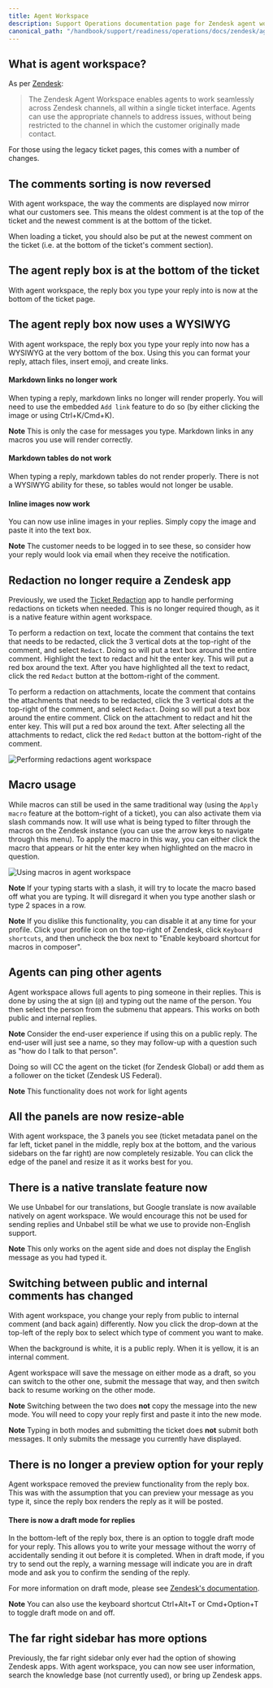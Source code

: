 ```yaml
---
title: Agent Workspace
description: Support Operations documentation page for Zendesk agent workspace
canonical_path: "/handbook/support/readiness/operations/docs/zendesk/agent_workspace"
---
```


## What is agent workspace?

As per
[Zendesk](https://support.zendesk.com/hc/en-us/articles/4408821259930-About-the-Zendesk-Agent-Workspace):

> The Zendesk Agent Workspace enables agents to work seamlessly across Zendesk
> channels, all within a single ticket interface. Agents can use the appropriate
> channels to address issues, without being restricted to the channel in which
> the customer originally made contact.

For those using the legacy ticket pages, this comes with a number of changes.

## The comments sorting is now reversed

With agent workspace, the way the comments are displayed now mirror what our
customers see. This means the oldest comment is at the top of the ticket and the
newest comment is at the bottom of the ticket.

When loading a ticket, you should also be put at the newest comment on the
ticket (i.e. at the bottom of the ticket's comment section).

## The agent reply box is at the bottom of the ticket

With agent workspace, the reply box you type your reply into is now at the
bottom of the ticket page.

## The agent reply box now uses a WYSIWYG

With agent workspace, the reply box you type your reply into now has a WYSIWYG
at the very bottom of the box. Using this you can format your reply, attach
files, insert emoji, and create links.

#### Markdown links no longer work

When typing a reply, markdown links no longer will render properly. You will
need to use the embedded `Add link` feature to do so (by either clicking the
image or using Ctrl+K/Cmd+K).

**Note** This is only the case for messages you type. Markdown links in any
macros you use will render correctly.

#### Markdown tables do not work

When typing a reply, markdown tables do not render properly. There is not a
WYSIWYG ability for these, so tables would not longer be usable.

#### Inline images now work

You can now use inline images in your replies. Simply copy the image and paste
it into the text box.

**Note** The customer needs to be logged in to see these, so consider how
your reply would look via email when they receive the notification.

## Redaction no longer require a Zendesk app

Previously, we used the
[Ticket Redaction](https://www.zendesk.com/marketplace/apps/support/42515/ticket-redaction/)
app to handle performing redactions on tickets when needed. This is no longer
required though, as it is a native feature within agent workspace.

To perform a redaction on text, locate the comment that contains the text that
needs to be redacted, click the 3 vertical dots at the top-right of the comment,
and select `Redact`. Doing so will put a text box around the entire comment.
Highlight the text to redact and hit the enter key. This will put a red box
around the text. After you have highlighted all the text to redact, click the
red `Redact` button at the bottom-right of the comment.

To perform a redaction on attachments, locate the comment that contains the
attachments that needs to be redacted, click the 3 vertical dots at the
top-right of the comment, and select `Redact`. Doing so will put a text box
around the entire comment. Click on the attachment to redact and hit the enter
key. This will put a red box around the text. After selecting all the
attachments to redact, click the red `Redact` button at the bottom-right of the
comment.

![Performing redactions agent workspace](/handbook/support/readiness/operations/images/agent_workspace_redactions.gif)

## Macro usage

While macros can still be used in the same traditional way (using the
`Apply macro` feature at the bottom-right of a ticket), you can also activate
them via slash commands now. It will use what is being typed to filter through
the macros on the Zendesk instance (you can use the arrow keys to navigate
through this menu). To apply the macro in this way, you can either click the
macro that appears or hit the enter key when highlighted on the macro in
question.

![Using macros in agent workspace](/handbook/support/readiness/operations/images/agent_workspace_macros.gif)

**Note** If your typing starts with a slash, it will try to locate the macro
based off what you are typing. It will disregard it when you type another slash
or type 2 spaces in a row.

**Note** If you dislike this functionality, you can disable it at any time for
your profile. Click your profile icon on the top-right of Zendesk, click
`Keyboard shortcuts`, and then uncheck the box next to "Enable keyboard shortcut
for macros in composer".

## Agents can ping other agents

Agent workspace allows full agents to ping someone in their replies. This is
done by using the at sign (`@`) and typing out the name of the person. You then
select the person from the submenu that appears. This works on both public and
internal replies.

**Note** Consider the end-user experience if using this on a public reply. The
end-user will just see a name, so they may follow-up with a question such as
"how do I talk to that person".

Doing so will CC the agent on the ticket (for Zendesk Global) or add them as a
follower on the ticket (Zendesk US Federal).

**Note** This functionality does not work for light agents

## All the panels are now resize-able

With agent workspace, the 3 panels you see (ticket metadata panel on the far
left, ticket panel in the middle, reply box at the bottom, and the various
sidebars on the far right) are now completely resizable. You can click the edge
of the panel and resize it as it works best for you.

## There is a native translate feature now

We use Unbabel for our translations, but Google translate is now available
natively on agent workspace. We would encourage this not be used for sending
replies and Unbabel still be what we use to provide non-English support.

**Note** This only works on the agent side and does not display the English
message as you had typed it.

## Switching between public and internal comments has changed

With agent workspace, you change your reply from public to internal comment (and
back again) differently. Now you click the drop-down at the top-left of the
reply box to select which type of comment you want to make.

When the background is white, it is a public reply. When it is yellow, it is an
internal comment.

Agent workspace will save the message on either mode as a draft, so you can
switch to the other one, submit the message that way, and then switch back to
resume working on the other mode.

**Note** Switching between the two does **not** copy the message into the new
mode. You will need to copy your reply first and paste it into the new mode.

**Note** Typing in both modes and submitting the ticket does **not** submit both
messages. It only submits the message you currently have displayed.

## There is no longer a preview option for your reply

Agent workspace removed the preview functionality from the reply box. This was
with the assumption that you can preview your message as you type it, since the
reply box renders the reply as it will be posted.

#### There is now a draft mode for replies

In the bottom-left of the reply box, there is an option to toggle draft mode for
your reply. This allows you to write your message without the worry of
accidentally sending it out before it is completed. When in draft mode, if you try
to send out the reply, a warning message will indicate you are in draft mode and
ask you to confirm the sending of the reply.

For more information on draft mode, please see
[Zendesk's documentation](https://support.zendesk.com/hc/en-us/articles/5627101293722).

**Note** You can also use the keyboard shortcut Ctrl+Alt+T or Cmd+Option+T to
toggle draft mode on and off.

## The far right sidebar has more options

Previously, the far right sidebar only ever had the option of showing Zendesk
apps. With agent workspace, you can now see user information, search the
knowledge base (not currently used), or bring up Zendesk apps.
